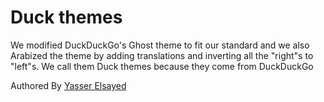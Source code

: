 # Duck themes

We modified DuckDuckGo's Ghost theme to fit our standard and we also Arabized the theme by adding translations and inverting all the "right"s to "left"s. We call them Duck themes because they come from DuckDuckGo


Authored By
 [Yasser Elsayed](https://github.com/yelsayed)
